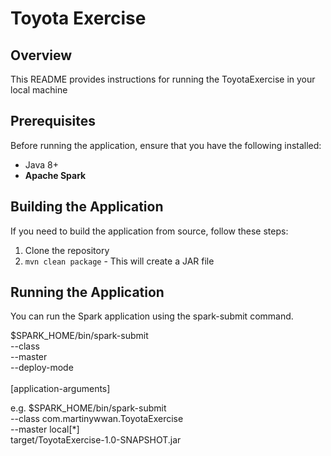 # Toyota Exercise

## Overview
This README provides instructions for running the ToyotaExercise in your local machine

## Prerequisites
Before running the application, ensure that you have the following installed:
- Java 8+
- **Apache Spark**

## Building the Application
If you need to build the application from source, follow these steps:

1. Clone the repository
2. `mvn clean package` - This will create a JAR file

## Running the Application
You can run the Spark application using the spark-submit command.

$SPARK_HOME/bin/spark-submit \
  --class <main-class-name> \
  --master <master-url> \
  --deploy-mode <deploy-mode> \
  <path-to-jar> \
  [application-arguments]

e.g.
$SPARK_HOME/bin/spark-submit \
  --class com.martinywwan.ToyotaExercise \
  --master local[*] \
  target/ToyotaExercise-1.0-SNAPSHOT.jar
